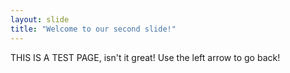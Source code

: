 ```yaml
---
layout: slide
title: "Welcome to our second slide!"
---
```

THIS IS A TEST PAGE, isn't it great!
Use the left arrow to go back!
